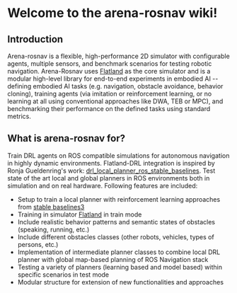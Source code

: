 # Welcome to the arena-rosnav wiki!
## Introduction
Arena-rosnav is a flexible, high-performance 2D simulator with configurable agents, multiple sensors, and benchmark scenarios for testing robotic navigation. Arena-Rosnav uses [Flatland](https://github.com/avidbots/flatland) as the core simulator and is a modular high-level library for end-to-end experiments in embodied AI -- defining embodied AI tasks (e.g. navigation, obstacle avoidance, behavior cloning), training agents (via imitation or reinforcement learning, or no learning at all using conventional approaches like DWA, TEB or MPC), and benchmarking their performance on the defined tasks using standard metrics.

## What is arena-rosnav for?
Train DRL agents on ROS compatible simulations for autonomous navigation in highly dynamic environments. Flatland-DRL integration is inspired by Ronja Gueldenring's work: [drl_local_planner_ros_stable_baselines](https://github.com/RGring/drl_local_planner_ros_stable_baselines.git). Test state of the art local and global planners in ROS environments both in simulation and on real hardware. Following features are included:

- Setup to train a local planner with reinforcement learning approaches from [stable baselines3](https://github.com/DLR-RM/stable-baselines3.git)
- Training in simulator [Flatland](https://github.com/avidbots/flatland) in train mode
- Include realistic behavior patterns and semantic states of obstacles (speaking, running, etc.)
- Include different obstacles classes (other robots, vehicles, types of persons, etc.)
- Implementation of intermediate planner classes to combine local DRL planner with global map-based planning of ROS Navigation stack
- Testing a variety of planners (learning based and model based) within specific scenarios in test mode
- Modular structure for extension of new functionalities and approaches